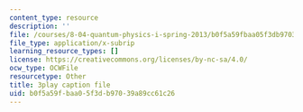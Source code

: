 ```yaml
---
content_type: resource
description: ''
file: /courses/8-04-quantum-physics-i-spring-2013/b0f5a59fbaa05f3db97039a89cc61c26_G5_u6k9LR3E.vtt
file_type: application/x-subrip
learning_resource_types: []
license: https://creativecommons.org/licenses/by-nc-sa/4.0/
ocw_type: OCWFile
resourcetype: Other
title: 3play caption file
uid: b0f5a59f-baa0-5f3d-b970-39a89cc61c26
---
```

